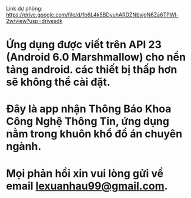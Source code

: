 Link dự phòng: https://drive.google.com/file/d/1b6L4k5BDyuhARDZNbvjgN6Za6TPWl-2w/view?usp=drivesdk
# Ứng dụng được viết trên API 23 (Android 6.0 Marshmallow) cho nền tảng android. các thiết bị thấp hơn sẽ không thể cài đặt.
# Đây là app nhận Thông Báo Khoa Công Nghệ Thông Tin, ứng dụng nằm trong khuôn khổ đồ án chuyên ngành. 
# Mọi phản hồi xin vui lòng gửi về email lexuanhau99@gmail.com.

